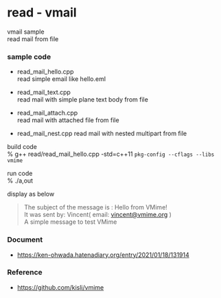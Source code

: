 read - vmail
===============

vmail sample <br/>
read mail from file <br/>

### sample code
- read_mail_hello.cpp <br/>
read simple email like hello.eml <br/>

- read_mail_text.cpp <br/>
read mail with simple plane text body from file

- read_mail_attach.cpp <br/>
read mail with attached file from file

- read_mail_nest.cpp
read mail with nested multipart from file

build code <br/>
% g++ read/read_mail_hello.cpp -std=c++11 `pkg-config --cflags --libs vmime`  <br/>  

run code <br/>
% ./a,out

display as below <br/>
> The subject of the message is : Hello from VMime! <br/>
 > It was sent by: Vincent( email: vincent@vmime.org ) <br/>
> A simple message to test VMime <br/>


### Document
- https://ken-ohwada.hatenadiary.org/entry/2021/01/18/131914


### Reference 
- https://github.com/kisli/vmime

